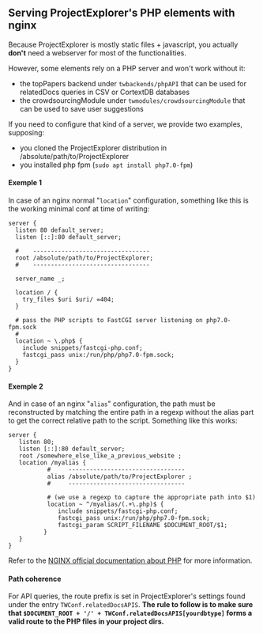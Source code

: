 ## Serving ProjectExplorer's PHP elements with nginx

Because ProjectExplorer is mostly static files + javascript, you actually **don't** need a webserver for most of the functionalities.

However, some elements rely on a PHP server and won't work without it:
  - the topPapers backend under `twbackends/phpAPI` that can be used for relatedDocs queries in CSV or CortextDB databases
  - the crowdsourcingModule under `twmodules/crowdsourcingModule` that can be used to save user suggestions

If you need to configure that kind of a server, we provide two examples, supposing:

  - you cloned the ProjectExplorer distribution in /absolute/path/to/ProjectExplorer
  - you installed php fpm (`sudo apt install php7.0-fpm`)


#### Exemple 1
In case of an nginx normal "`location`" configuration, something like this is the working minimal conf at time of writing:
```
server {
  listen 80 default_server;
  listen [::]:80 default_server;

  #    ---------------------------------
  root /absolute/path/to/ProjectExplorer;
  #    ---------------------------------

  server_name _;

  location / {
    try_files $uri $uri/ =404;
  }

  # pass the PHP scripts to FastCGI server listening on php7.0-fpm.sock
  #
  location ~ \.php$ {
    include snippets/fastcgi-php.conf;
    fastcgi_pass unix:/run/php/php7.0-fpm.sock;
  }
}
```

#### Exemple 2
And in case of an nginx "`alias`" configuration, the path must be reconstructed by matching the entire path in a regexp without the alias part to get the correct relative path to the script. Something like this works:
```
server {
   listen 80;
   listen [::]:80 default_server;
   root /somewhere_else_like_a_previous_website ;
   location /myalias {
           #     ---------------------------------
           alias /absolute/path/to/ProjectExplorer ;
           #     ---------------------------------

           # (we use a regexp to capture the appropriate path into $1)
           location ~ ^/myalias/(.+\.php)$ {
              include snippets/fastcgi-php.conf;
              fastcgi_pass unix:/run/php/php7.0-fpm.sock;
              fastcgi_param SCRIPT_FILENAME $DOCUMENT_ROOT/$1;
          }
   }
}
```

Refer to the [NGINX official documentation about PHP](https://www.nginx.com/resources/wiki/start/topics/examples/phpfcgi/) for more information.

#### Path coherence
For API queries, the route prefix is set in ProjectExplorer's settings found under the entry `TWConf.relatedDocsAPIS`. **The rule to follow is to make sure that `$DOCUMENT_ROOT + '/' + TWConf.relatedDocsAPIS[yourdbtype]` forms a valid route to the PHP files in your project dirs.**
